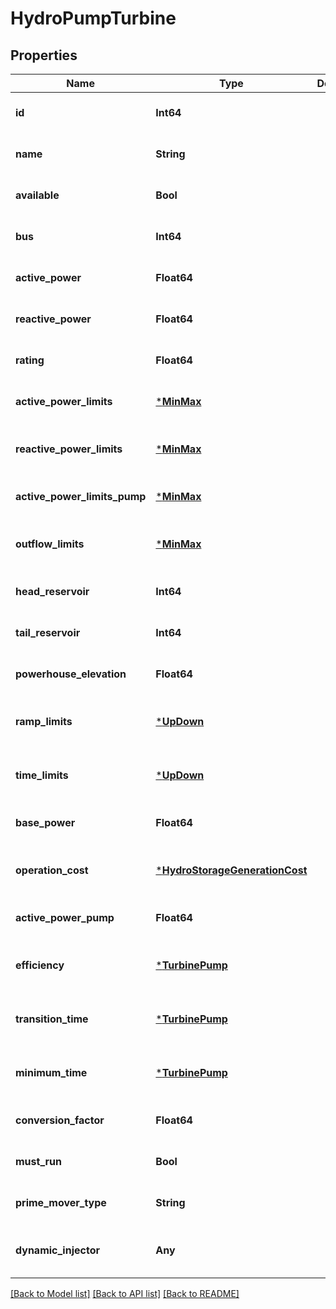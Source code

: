 # HydroPumpTurbine

## Properties

Name | Type | Description | Notes
------------ | ------------- | ------------- | -------------
**id** | **Int64** |  | [default to nothing]
**name** | **String** |  | [default to nothing]
**available** | **Bool** |  | [default to nothing]
**bus** | **Int64** |  | [default to nothing]
**active_power** | **Float64** |  | [default to nothing]
**reactive_power** | **Float64** |  | [default to nothing]
**rating** | **Float64** |  | [default to nothing]
**active_power_limits** | [***MinMax**](MinMax.md) |  | [default to nothing]
**reactive_power_limits** | [***MinMax**](MinMax.md) |  | [optional] [default to nothing]
**active_power_limits_pump** | [***MinMax**](MinMax.md) |  | [default to nothing]
**outflow_limits** | [***MinMax**](MinMax.md) |  | [optional] [default to nothing]
**head_reservoir** | **Int64** |  | [default to nothing]
**tail_reservoir** | **Int64** |  | [default to nothing]
**powerhouse_elevation** | **Float64** |  | [default to nothing]
**ramp_limits** | [***UpDown**](UpDown.md) |  | [optional] [default to nothing]
**time_limits** | [***UpDown**](UpDown.md) |  | [optional] [default to nothing]
**base_power** | **Float64** |  | [default to nothing]
**operation_cost** | [***HydroStorageGenerationCost**](HydroStorageGenerationCost.md) |  | [optional] [default to nothing]
**active_power_pump** | **Float64** |  | [optional] [default to 0.0]
**efficiency** | [***TurbinePump**](TurbinePump.md) |  | [optional] [default to nothing]
**transition_time** | [***TurbinePump**](TurbinePump.md) |  | [optional] [default to nothing]
**minimum_time** | [***TurbinePump**](TurbinePump.md) |  | [optional] [default to nothing]
**conversion_factor** | **Float64** |  | [optional] [default to 1.0]
**must_run** | **Bool** |  | [optional] [default to false]
**prime_mover_type** | **String** |  | [optional] [default to "OT"]
**dynamic_injector** | **Any** |  | [optional] [default to nothing]

[[Back to Model list]](../README.md#models) [[Back to API list]](../README.md#api-endpoints) [[Back to README]](../README.md)
